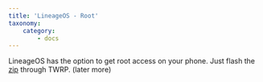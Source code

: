 ```yaml
---
title: 'LineageOS - Root'
taxonomy:
    category:
        - docs
---
```


LineageOS has the option to get root access on your phone. Just flash the [zip](https://download.lineageos.org/extras) through TWRP. (later more)
